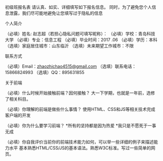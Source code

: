 初级班报名表
请认真、如实、详细填写如下报名信息。 同时，为了避免您个人信息泄露，我们尽可能地避免让您填写过于隐私的信息

个人简介

（必填）姓名: 赵志超（若担心隐私问题可填写昵称）： 
（必填）学校：青岛科技大学 
（必填）专业：信息工程 
（必填）毕业时间：2017 .06
（必填）学历：本科 
（选填）家庭居住城市：山东临沂 
（选填）未来期望工作城市：不限

联系方式

（必填）Email：zhaozhichao4515@gmail.com 
（选填）联系电话：15866824993 
（选填）QQ：895631855

关于前端

（必填）什么时候开始接触前端？因何接触？
    大一下学期，也就是一年前，选修了相关科目。

（必填）你理解的前端是做些什么事情？ 
    使用HTML、CSS和JS等相关技术完成客户端的开发

（必填）你为什么要学习前端？
    *所有的坚持都是因为热爱
    *我只是不愿死于一事无成

（必填）你自我评价当前你的前端技术能力如何，可以举一些详细的例子来描述能力水平
    基本熟悉HTML/CSS/JS的基本语法。熟悉W3C标准。写过一些简单的网页。
